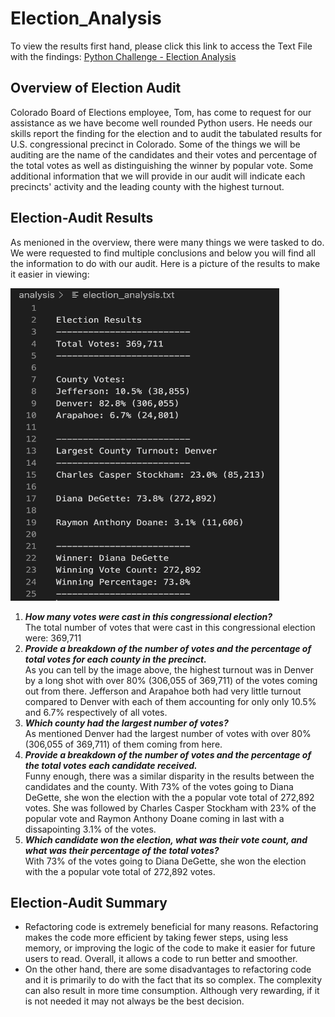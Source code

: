 # Election_Analysis
To view the results first hand, please click this link to access the Text File with the findings: [Python Challenge - Election Analysis](https://github.com/yaakoum/Election_Analysis/blob/main/election_analysis.txt)

## Overview of Election Audit
Colorado Board of Elections employee, Tom, has come to request for our assistance as we have become well rounded Python users. He needs our skills report the finding for the election and to audit the tabulated results for U.S. congressional precinct in Colorado. Some of the things we will be auditing are the name of the candidates and their votes and percentage of the total votes as well as distinguishing the winner by popular vote. Some additional information that we will provide in our audit will indicate each precincts' activity and the leading county with the highest turnout.

## Election-Audit Results
As menioned in the overview, there were many things we were tasked to do. We were requested to find multiple conclusions and below you will find all the information to do with our audit. Here is a picture of the results to make it easier in viewing:

<img src="https://github.com/yaakoum/Election_Analysis/blob/main/Final%20Results.png" width="430" height="500" />   

1. **_How many votes were cast in this congressional election?_** <br /> The total number of votes that were cast in this congressional election were: 369,711
2. **_Provide a breakdown of the number of votes and the percentage of total votes for each county in the precinct._** <br /> As you can tell by the image above, the highest turnout was in Denver by a long shot with over 80% (306,055 of 369,711) of the votes coming out from there. Jefferson and Arapahoe both had very little turnout compared to Denver with each of them accounting for only only 10.5% and 6.7% respectively of all votes.
3. **_Which county had the largest number of votes?_** <br /> As mentioned Denver had the largest number of votes with over 80% (306,055 of 369,711) of them coming from here.
4. **_Provide a breakdown of the number of votes and the percentage of the total votes each candidate received._** <br /> Funny enough, there was a similar disparity in the results between the candidates and the county. With 73% of the votes going to Diana DeGette, she won the election with the a popular vote total of 272,892 votes. She was followed by Charles Casper Stockham with 23% of the popular vote and Raymon Anthony Doane coming in last with a dissapointing 3.1% of the votes.
5. **_Which candidate won the election, what was their vote count, and what was their percentage of the total votes?_** <br /> With 73% of the votes going to Diana DeGette, she won the election with the a popular vote total of 272,892 votes. 

## Election-Audit Summary

- Refactoring code is extremely beneficial for many reasons. Refactoring makes the code more efficient by taking fewer steps, using less memory, or improving the logic of the code to make it easier for future users to read. Overall, it allows a code to run better and smoother.
- On the other hand, there are some disadvantages to refactoring code and it is primarily to do with the fact that its so complex. The complexity can also result in more time consumption. Although very rewarding, if it is not needed it may not always be the best decision.
